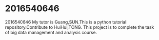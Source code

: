# 2016540646
2016540646
My tutor is Guang,SUN.This is a python tutorial repository.Contribute to HuiHui,TONG.
This project is to complete the task of big data management and analysis course.
